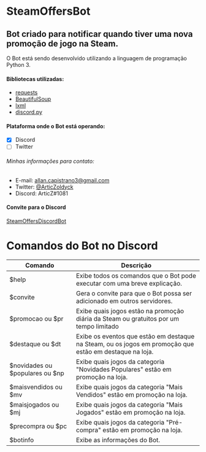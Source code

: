 # SteamOffersBot
## Bot criado para notificar quando tiver uma nova promoção de jogo na Steam. ##

O Bot está sendo desenvolvido utilizando a linguagem de programação Python 3.

#### Bibliotecas utilizadas: ####
- [requests](https://pypi.org/project/requests/)
- [BeautifulSoup](https://pypi.org/project/beautifulsoup4/)
- [lxml](https://pypi.org/project/lxml/)
- [discord.py](https://pypi.org/project/discord.py/)

#### Plataforma onde o Bot está operando: ####
- [x] Discord
- [ ] Twitter

###### Minhas informações para contato: ######
- E-mail: allan.capistrano3@gmail.com
- Twitter: [@ArticZoldyck](https://twitter.com/ArticZoldyck)
- Discord: ArticZ#1081

#### Convite para o Discord ####
[SteamOffersDiscordBot](https://discord.com/oauth2/authorize?client_id=714852360241020929&scope=bot&permissions=485440)

# Comandos do Bot no Discord
Comando | Descrição
------- | ---------
$help | Exibe todos os comandos que o Bot pode executar com uma breve explicação.
$convite | Gera o convite para que o Bot possa ser adicionado em outros servidores.
$promocao ou $pr | Exibe quais jogos estão na promoção diária da Steam ou gratuitos por um tempo limitado
$destaque ou $dt | Exibe os eventos que estão em destaque na Steam, ou os jogos em promoção que estão em destaque na loja.
$novidades ou $populares ou $np | Exibe quais jogos da categoria "Novidades Populares" estão em promoção na loja.
$maisvendidos ou $mv | Exibe quais jogos da categoria "Mais Vendidos" estão em promoção na loja.
$maisjogados ou $mj | Exibe quais jogos da categoria "Mais Jogados" estão em promoção na loja.
$precompra ou $pc | Exibe quais jogos da categoria "Pré-compra" estão em promoção na loja.
$botinfo | Exibe as informações do Bot.
